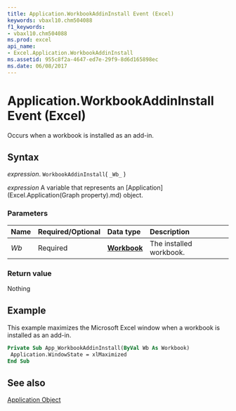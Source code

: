 ```yaml
---
title: Application.WorkbookAddinInstall Event (Excel)
keywords: vbaxl10.chm504088
f1_keywords:
- vbaxl10.chm504088
ms.prod: excel
api_name:
- Excel.Application.WorkbookAddinInstall
ms.assetid: 955c8f2a-4647-ed7e-29f9-8d6d165898ec
ms.date: 06/08/2017
---
```



# Application.WorkbookAddinInstall Event (Excel)

Occurs when a workbook is installed as an add-in.


## Syntax

 _expression_. `WorkbookAddinInstall`( `_Wb_` )

 _expression_ A variable that represents an [Application](Excel.Application(Graph property).md) object.


### Parameters



|Name|Required/Optional|Data type|Description|
|:-----|:-----|:-----|:-----|
| _Wb_|Required| **[Workbook](Excel.Workbook.md)**|The installed workbook.|

### Return value

Nothing


## Example

This example maximizes the Microsoft Excel window when a workbook is installed as an add-in.


```vb
Private Sub App_WorkbookAddinInstall(ByVal Wb As Workbook) 
 Application.WindowState = xlMaximized 
End Sub
```


## See also


[Application Object](Excel.Application(object).md)

